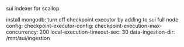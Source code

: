 sui indexer for scallop

install mongodb:
turn off checkpoint executor by adding to sui full node config:
checkpoint-executor-config:
    checkpoint-execution-max-concurrency: 200
    local-execution-timeout-sec: 30
    data-ingestion-dir: /mnt/sui/ingestion